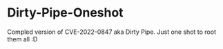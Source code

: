 # Dirty-Pipe-Oneshot
Compled version of CVE-2022-0847 aka Dirty Pipe. Just one shot to root them all :D
